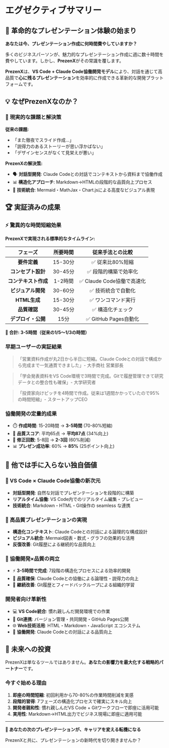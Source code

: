 # エグゼクティブサマリー

## 🚀 革命的なプレゼンテーション体験の始まり

**あなたは今、プレゼンテーション作成に何時間費やしていますか？**

多くのビジネスパーソンが、魅力的なプレゼンテーション作成に週に数十時間を費やしています。しかし、**PrezenX**がその常識を覆します。

**PrezenX**は、**VS Code + Claude Code協働開発モデル**により、対話を通じて高品質で**心に残るプレゼンテーション**を効率的に作成できる革新的な開発プラットフォームです。

## 💡 なぜPrezenXなのか？

### 🎯 現実的な課題と解決策

**従来の課題:**
- 「また徹夜でスライド作成...」
- 「説得力のあるストーリーが思い浮かばない」
- 「デザインセンスがなくて見栄えが悪い」

**PrezenXの解決策:**
- 🗣️ **対話型開発**: Claude Codeとの対話でコンテキストから資料まで協働作成
- 📊 **構造化アプローチ**: Markdown→HTMLの段階的な品質向上プロセス
- 🎨 **技術統合**: Mermaid・MathJax・Chart.jsによる高度なビジュアル表現

## 🏆 実証済みの成果

### ⚡ 驚異的な時間短縮効果

**PrezenXで実現される標準的なタイムライン:**

| フェーズ | 所要時間 | 従来手法との比較 |
|:---:|:---:|:---:|
| **要件定義** | 15-30分 | ✅ 従来比80%短縮 |
| **コンセプト設計** | 30-45分 | ✅ 段階的構築で効率化 |
| **コンテキスト作成** | 1-2時間 | ✅ Claude Code協働で高速化 |
| **ビジュアル開発** | 30-60分 | ✅ 技術統合で自動化 |
| **HTML生成** | 15-30分 | ✅ ワンコマンド実行 |
| **品質確認** | 30-45分 | ✅ 構造化チェック |
| **デプロイ・公開** | 15分 | ✅ GitHub Pages自動化 |

**🎯 合計: 3-5時間（従来の1/5～1/3の時間）**

### 早期ユーザーの実証結果
> 「営業資料作成が丸2日から半日に短縮。Claude Codeとの対話で構成から完成まで一気通貫できました」- 大手商社 営業部長

> 「学会発表資料をVS Code環境で3時間で完成。Gitで履歴管理できて研究データとの整合性も確保」- 大学研究者

> 「投資家向けピッチを4時間で作成。従来は1週間かかっていたので95%の時間短縮」- スタートアップCEO

### 協働開発の定量的成果
- ⏱️ **作成時間**: 15-20時間 → **3-5時間** (70-80%短縮)
- 🎯 **品質スコア**: 平均65点 → **平均87点** (34%向上)
- 🔄 **修正回数**: 5-8回 → **2-3回** (60%削減)
- 📊 **プレゼン成功率**: 60% → **85%** (25ポイント向上)

## 🌟 他では手に入らない独自価値

### 🤝 VS Code × Claude Code協働の新次元
- **対話型開発**: 自然な対話でプレゼンテーションを段階的に構築
- **リアルタイム協働**: VS Code内でのリアルタイム編集・プレビュー
- **技術統合**: Markdown・HTML・Git操作の seamless な連携

### 💎 高品質プレゼンテーションの実現
- **構造化コンテキスト**: Claude Codeとの対話による論理的な構成設計
- **ビジュアル統合**: Mermaid図表・数式・グラフの効果的な活用
- **反復改善**: Git履歴による継続的な品質向上

### 🚀 協働開発×品質の両立
- ⚡ **3-5時間で完成**: 7段階の構造化プロセスによる効率的開発
- 🎯 **品質確保**: Claude Codeとの協働による論理性・説得力の向上
- 🔄 **継続改善**: Git履歴とフィードバックループによる組織的学習

### 開発者向け革新性
- 💻 **VS Code統合**: 慣れ親しんだ開発環境での作業
- 📂 **Git連携**: バージョン管理・共同開発・GitHub Pages公開
- 🌐 **Web技術活用**: HTML・Markdown・JavaScript エコシステム
- 👥 **協働開発**: Claude Codeとの対話による品質向上

## 🚀 未来への投資

PrezenXは単なるツールではありません。**あなたの影響力を最大化する戦略的パートナー**です。

### 今すぐ始める理由
1. **即座の時間短縮**: 初回利用から70-80%の作業時間削減を実感
2. **段階的習得**: 7フェーズの構造化プロセスで確実にスキル向上
3. **開発者親和性**: 慣れ親しんだVS Code + Gitワークフローで即座に活用可能
4. **実用性**: Markdown→HTML出力でビジネス現場に即座に適用可能

---

**💫 あなたの次のプレゼンテーションが、キャリアを変える転機になる**

PrezenXと共に、プレゼンテーションの新時代を切り開きませんか？